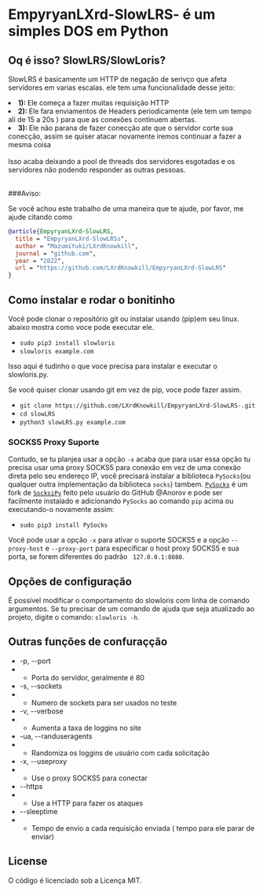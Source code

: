 # EmpyryanLXrd-SlowLRS- é um simples DOS em Python 

## Oq é isso? SlowLRS/SlowLoris?
SlowLRS é basicamente um HTTP de negação de serivço  que afeta servidores em varias escalas. ele tem uma funcionalidade desse jeito:


<li>
  <b> 1): </b> Ele começa a fazer muitas requisição HTTP
</li>
<li>
<b> 2): </b> Ele fara enviamentos de Headers periodicamente (ele tem um tempo ali de 15 a 20s ) para que as conexões continuem abertas.
</li>
<li>
<b> 3): </b> Ele não parana de fazer conecção ate que o servidor corte sua conecção, assim se quiser atacar novamente iremos continuar a fazer a mesma coisa
</li>

<br>
Isso acaba deixando a pool de threads dos servidores esgotadas e os servidores não podendo responder as outras pessoas.
<br>
<br>

###Aviso: 

Se você achou este trabalho de uma maneira que te ajude, por favor, me ajude citando como 

```bibtex
@article{EmpyryanLXrd-SlowLRS,
  title = "EmpyryanLXrd-SlowLRSs",
  author = "MazumiYuki/LXrdKnowkill",
  journal = "github.com",
  year = "2022",
  url = "https://github.com/LXrdKnowkill/EmpyryanLXrd-SlowLRS"
}
```

## Como instalar e rodar o bonitinho 

Você pode clonar o repositório git ou instalar usando (pip)em seu linux. abaixo mostra como voce pode executar ele.

* `sudo pip3 install slowloris`
* `slowloris example.com`

Isso aqui é tudinho o que voce  precisa para instalar e executar o slowloris.py.

Se você quiser clonar usando git em vez de pip, voce pode fazer assim.

* `git clone https://github.com/LXrdKnowkill/EmpyryanLXrd-SlowLRS-.git`
* `cd slowLRS`
* `python3 slowLRS.py example.com`

### SOCKS5 Proxy Suporte 

Contudo, se tu planjea usar a opção `-x` acaba que para usar essa opção tu precisa usar uma proxy SOCKS5 para conexão em vez de uma conexão direta pelo seu endereço IP, você precisará instalar a biblioteca `PySocks`(ou qualquer outra implementação da biblioteca `socks`) tambem. [`PySocks`](https://github.com/Anorov/PySocks) é um fork de [`SocksiPy`](http://socksipy.sourceforge.net/) feito pelo usuário do GitHub @Anorov e pode ser facilmente instalado e adicionando `PySocks` ao comando `pip` acima ou executando-o novamente assim:

* `sudo pip3 install PySocks`

Você pode usar a opção `-x` para ativar o suporte SOCKS5 e a opção `--proxy-host` e `--proxy-port` para especificar o host proxy SOCKS5 e sua porta, se forem diferentes do padrão ` 127.0.0.1:8080`.

## Opções de configuração
É possível modificar o comportamento do slowloris com linha de comando
argumentos. Se tu precisar de um comando de ajuda que seja atualizado ao projeto, digite o comando:
`slowloris -h`.
## Outras funções de confuraçção 
* -p, --port
* * Porta do servidor, geralmente é 80
* -s, --sockets
* * Numero de sockets para ser usados no teste 
* -v, --verbose
* * Aumenta a taxa de loggins no site
* -ua, --randuseragents
* * Randomiza os loggins de usuário com cada solicitação
* -x, --useproxy
* * Use o proxy SOCKS5 para conectar
* --https
* * Use a HTTP para fazer os ataques
* --sleeptime
* * Tempo de envio a cada requisição enviada ( tempo para ele parar de enviar)

## License
O código é licenciado sob a Licença MIT.
